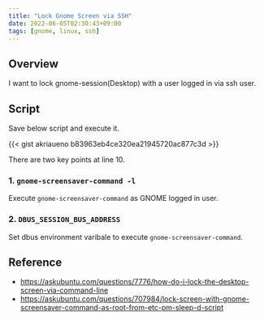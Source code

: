 ```yaml
---
title: "Lock Gnome Screen via SSH"
date: 2022-06-05T02:30:43+09:00
tags: [gnome, linux, ssh]
---
```


## Overview

I want to lock gnome-session(Desktop) with a user logged in via ssh user.

## Script

Save below script and execute it.

{{< gist akriaueno b83963eb4ce320ea21945720ac877c3d >}}

There are two key points at line 10.

### 1. `gnome-screensaver-command -l`

Execute `gnome-screensaver-command` as GNOME logged in user.

### 2. `DBUS_SESSION_BUS_ADDRESS`

Set dbus environment varibale to execute `gnome-screensaver-command`.

## Reference

- https://askubuntu.com/questions/7776/how-do-i-lock-the-desktop-screen-via-command-line
- https://askubuntu.com/questions/707984/lock-screen-with-gnome-screensaver-command-as-root-from-etc-pm-sleep-d-script
